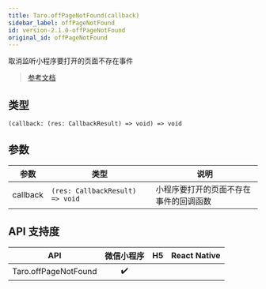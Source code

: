 ```yaml
---
title: Taro.offPageNotFound(callback)
sidebar_label: offPageNotFound
id: version-2.1.0-offPageNotFound
original_id: offPageNotFound
---
```


取消监听小程序要打开的页面不存在事件

> [参考文档](https://developers.weixin.qq.com/miniprogram/dev/api/base/app/app-event/wx.offPageNotFound.html)

## 类型

```tsx
(callback: (res: CallbackResult) => void) => void
```

## 参数

<table>
  <thead>
    <tr>
      <th>参数</th>
      <th>类型</th>
      <th>说明</th>
    </tr>
  </thead>
  <tbody>
    <tr>
      <td>callback</td>
      <td><code>(res: CallbackResult) =&gt; void</code></td>
      <td>小程序要打开的页面不存在事件的回调函数</td>
    </tr>
  </tbody>
</table>

## API 支持度

| API | 微信小程序 | H5 | React Native |
| :---: | :---: | :---: | :---: |
| Taro.offPageNotFound | ✔️ |  |  |
